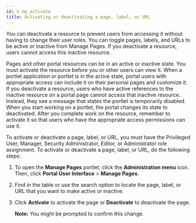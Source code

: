 ```yaml
---
id: h_mp_activate
title: Activating or deactivating a page, label, or URL
---
```





You can deactivate a resource to prevent users from accessing it without having to change their user roles. You can toggle pages, labels, and URLs to be active or inactive from Manage Pages. If you deactivate a resource, users cannot access this inactive resource.

Pages and other portal resources can be in an active or inactive state. You must activate the resource before you or other users can view it. When a portlet application or portlet is in the active state, portal users with appropriate access can include it on their personal pages and customize it. If you deactivate a resource, users who have active references to the inactive resource on a portal page cannot access that inactive resource. Instead, they see a message that states the portlet is temporarily disabled. When you start working on a portlet, the portal changes its state to deactivated. After you complete work on the resource, remember to activate it so that users who have the appropriate access permissions can use it.

To activate or deactivate a page, label, or URL, you must have the Privileged User, Manager, Security Administrator, Editor, or Administrator role assignment. To activate or deactivate a page, label, or URL, do the following steps:

1.  To open the **Manage Pages** portlet, click the **Administration menu** icon. Then, click **Portal User Interface** \> **Manage Pages**.

2.  Find in the table or use the search option to locate the page, label, or URL that you want to make active or inactive.

3.  Click **Activate** to activate the page or **Deactivate** to deactivate the page.

    **Note:** You might be prompted to confirm this change.


